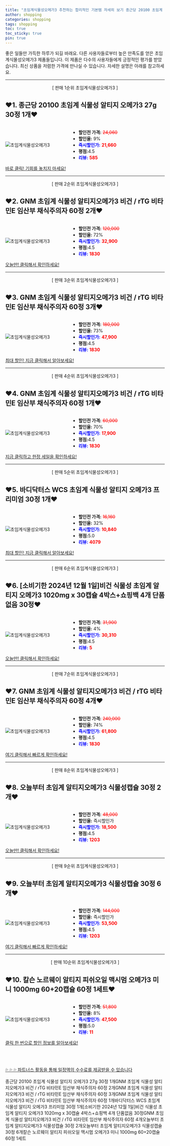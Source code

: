 ```yaml
---
title: "초임계식물성오메가3 추천하는 합리적인 기본템 자세히 보기 종근당 20100 초임계 식물성 알티지"
author: shopping
categories: shopping
tags: shopping
toc: true
toc_sticky: true
pin: true
---
```

좋은 일들만 가득한 하루가 되길 바래요. 다른 사용자들로부터 높은 만족도를 얻은 초임계식물성오메가3 제품들입니다. 이 제품은 다수의 사용자들에게 긍정적인 평가를 받았습니다. 최신 상품을 저렴한 가격에 만나실 수 있습니다. 자세한 설명은 아래를 참고하세요.

---
<p class="toplist" style="margin: 0 auto; display: block; width: fit-content;">[ 판매 1순위 초임계식물성오메가3 ]</p>

<h2><strong>❤️1. 종근당 20100 초임계 식물성 알티지 오메가3 27g 30정 1개❤️</strong></h2>

<div style="display: flex; align-items: center;">
    <div style="flex: 0.4;">
        <img src="https://thumbnail10.coupangcdn.com/thumbnails/remote/230x230ex/image/retail/images/377218641443287-d63d9a34-5c20-44c5-860e-e0ac31187b87.jpg" alt="초임계식물성오메가3" style="max-width: 100%;">
    </div>
    <div style="flex: 0.6; margin-left: 10px;">
        <ul>
            <li><strong>할인전 가격:</strong> <del style="color: red;">24,060</del></li>
            <li><strong>할인율:</strong> 9%</li>
            <li><span style='color:blue'><strong>즉시할인가:</strong></span> <span style='color:red'><strong>21,660</strong></span></li>
            <li><strong>평점:</strong>4.5</li>
            <li><span style='color:blue'><strong>리뷰:</strong></span> <span style='color:red'><strong>585</strong></span></li>
        </ul>
    </div>
</div>
<div class="center">
    <a href="https://selin100587.github.io?lptag=AF9450613&subid=githubio&pageKey=7473550632&traceid=V0-153&itemId=19505832633&vendorItemId=80224417208" class="myButton">
        바로 클릭! 기회를 놓치지 마세요!
    </a>
</div>


---
<p class="toplist" style="margin: 0 auto; display: block; width: fit-content;">[ 판매 2순위 초임계식물성오메가3 ]</p>

<h2><strong>❤️2. GNM 초임계 식물성 알티지오메가3 비건 / rTG 비타민E 임산부 채식주의자 60정 2개❤️</strong></h2>

<div style="display: flex; align-items: center;">
    <div style="flex: 0.4;">
        <img src="https://thumbnail10.coupangcdn.com/thumbnails/remote/230x230ex/image/vendor_inventory/b827/8d9209636d82d3ab9d4db45dd40d8952469b835e8ba6b577a219ec6409d1.jpg" alt="초임계식물성오메가3" style="max-width: 100%;">
    </div>
    <div style="flex: 0.6; margin-left: 10px;">
        <ul>
            <li><strong>할인전 가격:</strong> <del style="color: red;">120,000</del></li>
            <li><strong>할인율:</strong> 72%</li>
            <li><span style='color:blue'><strong>즉시할인가:</strong></span> <span style='color:red'><strong>32,900</strong></span></li>
            <li><strong>평점:</strong>4.5</li>
            <li><span style='color:blue'><strong>리뷰:</strong></span> <span style='color:red'><strong>1830</strong></span></li>
        </ul>
    </div>
</div>
<div class="center">
    <a href="https://selin100587.github.io?lptag=AF9450613&subid=githubio&pageKey=7274215202&traceid=V0-153&itemId=18806673742&vendorItemId=79730342783" class="myButton">
        오늘만! 클릭해서 확인하세요!
    </a>
</div>


---
<p class="toplist" style="margin: 0 auto; display: block; width: fit-content;">[ 판매 3순위 초임계식물성오메가3 ]</p>

<h2><strong>❤️3. GNM 초임계 식물성 알티지오메가3 비건 / rTG 비타민E 임산부 채식주의자 60정 3개❤️</strong></h2>

<div style="display: flex; align-items: center;">
    <div style="flex: 0.4;">
        <img src="https://thumbnail8.coupangcdn.com/thumbnails/remote/230x230ex/image/vendor_inventory/0aea/89e5de7412c6ad095f0ec43cbd0df3529308202043a16d83e341fb775784.jpg" alt="초임계식물성오메가3" style="max-width: 100%;">
    </div>
    <div style="flex: 0.6; margin-left: 10px;">
        <ul>
            <li><strong>할인전 가격:</strong> <del style="color: red;">180,000</del></li>
            <li><strong>할인율:</strong> 73%</li>
            <li><span style='color:blue'><strong>즉시할인가:</strong></span> <span style='color:red'><strong>47,900</strong></span></li>
            <li><strong>평점:</strong>4.5</li>
            <li><span style='color:blue'><strong>리뷰:</strong></span> <span style='color:red'><strong>1830</strong></span></li>
        </ul>
    </div>
</div>
<div class="center">
    <a href="https://selin100587.github.io?lptag=AF9450613&subid=githubio&pageKey=7274215202&traceid=V0-153&itemId=18806673741&vendorItemId=79730342800" class="myButton">
        최대 할인! 지금 클릭해서 알아보세요!
    </a>
</div>


---
<p class="toplist" style="margin: 0 auto; display: block; width: fit-content;">[ 판매 4순위 초임계식물성오메가3 ]</p>

<h2><strong>❤️4. GNM 초임계 식물성 알티지오메가3 비건 / rTG 비타민E 임산부 채식주의자 60정 1개❤️</strong></h2>

<div style="display: flex; align-items: center;">
    <div style="flex: 0.4;">
        <img src="https://thumbnail8.coupangcdn.com/thumbnails/remote/230x230ex/image/vendor_inventory/8b4d/6526697aed41919c2a5b94b15a8504347cb8effe2fc866cbbf4759786cbf.jpg" alt="초임계식물성오메가3" style="max-width: 100%;">
    </div>
    <div style="flex: 0.6; margin-left: 10px;">
        <ul>
            <li><strong>할인전 가격:</strong> <del style="color: red;">60,000</del></li>
            <li><strong>할인율:</strong> 70%</li>
            <li><span style='color:blue'><strong>즉시할인가:</strong></span> <span style='color:red'><strong>17,900</strong></span></li>
            <li><strong>평점:</strong>4.5</li>
            <li><span style='color:blue'><strong>리뷰:</strong></span> <span style='color:red'><strong>1830</strong></span></li>
        </ul>
    </div>
</div>
<div class="center">
    <a href="https://selin100587.github.io?lptag=AF9450613&subid=githubio&pageKey=7274215202&traceid=V0-153&itemId=18806673740&vendorItemId=79730342809" class="myButton">
        지금 클릭하고 한정 세일을 확인하세요!
    </a>
</div>


---
<p class="toplist" style="margin: 0 auto; display: block; width: fit-content;">[ 판매 5순위 초임계식물성오메가3 ]</p>

<h2><strong>❤️5. 바디닥터스 WCS 초임계 식물성 알티지 오메가3 프리미엄 30정 1개❤️</strong></h2>

<div style="display: flex; align-items: center;">
    <div style="flex: 0.4;">
        <img src="https://thumbnail7.coupangcdn.com/thumbnails/remote/230x230ex/image/retail/images/5114476294496314-77112760-f807-4652-96a2-04595fa09246.jpg" alt="초임계식물성오메가3" style="max-width: 100%;">
    </div>
    <div style="flex: 0.6; margin-left: 10px;">
        <ul>
            <li><strong>할인전 가격:</strong> <del style="color: red;">16,160</del></li>
            <li><strong>할인율:</strong> 32%</li>
            <li><span style='color:blue'><strong>즉시할인가:</strong></span> <span style='color:red'><strong>10,840</strong></span></li>
            <li><strong>평점:</strong>5.0</li>
            <li><span style='color:blue'><strong>리뷰:</strong></span> <span style='color:red'><strong>4079</strong></span></li>
        </ul>
    </div>
</div>
<div class="center">
    <a href="https://selin100587.github.io?lptag=AF9450613&subid=githubio&pageKey=6189709262&traceid=V0-153&itemId=2084671013&vendorItemId=70083697396" class="myButton">
        최대 할인! 지금 클릭해서 알아보세요!
    </a>
</div>


---
<p class="toplist" style="margin: 0 auto; display: block; width: fit-content;">[ 판매 6순위 초임계식물성오메가3 ]</p>

<h2><strong>❤️6. [소비기한 2024년 12월 1일]비건 식물성 초임계 알티지 오메가3 1020mg x 30캡슐 4박스+쇼핑백 4개 단품없음 30정❤️</strong></h2>

<div style="display: flex; align-items: center;">
    <div style="flex: 0.4;">
        <img src="https://thumbnail10.coupangcdn.com/thumbnails/remote/230x230ex/image/vendor_inventory/990a/20a3399a15b6fb7cd0ecc9e70a9bdb89f7dd4c2011d281bfa8c6e2f1d671.jpg" alt="초임계식물성오메가3" style="max-width: 100%;">
    </div>
    <div style="flex: 0.6; margin-left: 10px;">
        <ul>
            <li><strong>할인전 가격:</strong> <del style="color: red;">31,900</del></li>
            <li><strong>할인율:</strong> 4%</li>
            <li><span style='color:blue'><strong>즉시할인가:</strong></span> <span style='color:red'><strong>30,310</strong></span></li>
            <li><strong>평점:</strong>4.5</li>
            <li><span style='color:blue'><strong>리뷰:</strong></span> <span style='color:red'><strong>5</strong></span></li>
        </ul>
    </div>
</div>
<div class="center">
    <a href="https://selin100587.github.io?lptag=AF9450613&subid=githubio&pageKey=7039432116&traceid=V0-153&itemId=17403396880&vendorItemId=84581964059" class="myButton">
        오늘만! 클릭해서 확인하세요!
    </a>
</div>


---
<p class="toplist" style="margin: 0 auto; display: block; width: fit-content;">[ 판매 7순위 초임계식물성오메가3 ]</p>

<h2><strong>❤️7. GNM 초임계 식물성 알티지오메가3 비건 / rTG 비타민E 임산부 채식주의자 60정 4개❤️</strong></h2>

<div style="display: flex; align-items: center;">
    <div style="flex: 0.4;">
        <img src="https://thumbnail7.coupangcdn.com/thumbnails/remote/230x230ex/image/vendor_inventory/14cd/4bc10a5aa3c8f0cf54dbed2574c275460ff9e5a9bf1e5b3e82456aa48a47.jpg" alt="초임계식물성오메가3" style="max-width: 100%;">
    </div>
    <div style="flex: 0.6; margin-left: 10px;">
        <ul>
            <li><strong>할인전 가격:</strong> <del style="color: red;">240,000</del></li>
            <li><strong>할인율:</strong> 74%</li>
            <li><span style='color:blue'><strong>즉시할인가:</strong></span> <span style='color:red'><strong>61,800</strong></span></li>
            <li><strong>평점:</strong>4.5</li>
            <li><span style='color:blue'><strong>리뷰:</strong></span> <span style='color:red'><strong>1830</strong></span></li>
        </ul>
    </div>
</div>
<div class="center">
    <a href="https://selin100587.github.io?lptag=AF9450613&subid=githubio&pageKey=7274215202&traceid=V0-153&itemId=18558795805&vendorItemId=79730342792" class="myButton">
        여기 클릭해서 빠르게 확인하세요!
    </a>
</div>


---
<p class="toplist" style="margin: 0 auto; display: block; width: fit-content;">[ 판매 8순위 초임계식물성오메가3 ]</p>

<h2><strong>❤️8. 오늘부터 초임계 알티지오메가3 식물성캡슐 30정 2개❤️</strong></h2>

<div style="display: flex; align-items: center;">
    <div style="flex: 0.4;">
        <img src="https://thumbnail8.coupangcdn.com/thumbnails/remote/230x230ex/image/vendor_inventory/2b25/4709d75fd7ae64ec2199c5d94924b25ec073da33416a00b79ed694b5cd87.jpg" alt="초임계식물성오메가3" style="max-width: 100%;">
    </div>
    <div style="flex: 0.6; margin-left: 10px;">
        <ul>
            <li><strong>할인전 가격:</strong> <del style="color: red;">48,000</del></li>
            <li><strong>할인율:</strong> 즉시할인가</li>
            <li><span style='color:blue'><strong>즉시할인가:</strong></span> <span style='color:red'><strong>18,500</strong></span></li>
            <li><strong>평점:</strong>4.5</li>
            <li><span style='color:blue'><strong>리뷰:</strong></span> <span style='color:red'><strong>1203</strong></span></li>
        </ul>
    </div>
</div>
<div class="center">
    <a href="https://selin100587.github.io?lptag=AF9450613&subid=githubio&pageKey=7355930548&traceid=V0-153&itemId=18940368360&vendorItemId=87178403932" class="myButton">
        오늘만! 클릭해서 확인하세요!
    </a>
</div>


---
<p class="toplist" style="margin: 0 auto; display: block; width: fit-content;">[ 판매 9순위 초임계식물성오메가3 ]</p>

<h2><strong>❤️9. 오늘부터 초임계 알티지오메가3 식물성캡슐 30정 6개❤️</strong></h2>

<div style="display: flex; align-items: center;">
    <div style="flex: 0.4;">
        <img src="https://thumbnail10.coupangcdn.com/thumbnails/remote/230x230ex/image/vendor_inventory/ac5e/ef64a306dee3fcbc35ea5b6798adf8daebb871b74f792a8f86ae1fde47a1.jpg" alt="초임계식물성오메가3" style="max-width: 100%;">
    </div>
    <div style="flex: 0.6; margin-left: 10px;">
        <ul>
            <li><strong>할인전 가격:</strong> <del style="color: red;">144,000</del></li>
            <li><strong>할인율:</strong> 즉시할인가</li>
            <li><span style='color:blue'><strong>즉시할인가:</strong></span> <span style='color:red'><strong>53,500</strong></span></li>
            <li><strong>평점:</strong>4.5</li>
            <li><span style='color:blue'><strong>리뷰:</strong></span> <span style='color:red'><strong>1203</strong></span></li>
        </ul>
    </div>
</div>
<div class="center">
    <a href="https://selin100587.github.io?lptag=AF9450613&subid=githubio&pageKey=7355930548&traceid=V0-153&itemId=18941493851&vendorItemId=87178403853" class="myButton">
        여기 클릭해서 빠르게 확인하세요!
    </a>
</div>


---
<p class="toplist" style="margin: 0 auto; display: block; width: fit-content;">[ 판매 10순위 초임계식물성오메가3 ]</p>

<h2><strong>❤️10. 칼슨 노르웨이 알티지 피쉬오일 맥시멈 오메가3 미니 1000mg 60+20캡슐 60정 1세트❤️</strong></h2>

<div style="display: flex; align-items: center;">
    <div style="flex: 0.4;">
        <img src="https://thumbnail7.coupangcdn.com/thumbnails/remote/230x230ex/image/vendor_inventory/bbb8/1cc6f40486b4d61a48e5cb45454dbb3702a670bd1fc5c38281b709532f26.jpg" alt="초임계식물성오메가3" style="max-width: 100%;">
    </div>
    <div style="flex: 0.6; margin-left: 10px;">
        <ul>
            <li><strong>할인전 가격:</strong> <del style="color: red;">51,800</del></li>
            <li><strong>할인율:</strong> 8%</li>
            <li><span style='color:blue'><strong>즉시할인가:</strong></span> <span style='color:red'><strong>47,500</strong></span></li>
            <li><strong>평점:</strong>5.0</li>
            <li><span style='color:blue'><strong>리뷰:</strong></span> <span style='color:red'><strong>11</strong></span></li>
        </ul>
    </div>
</div>
<div class="center">
    <a href="https://selin100587.github.io?lptag=AF9450613&subid=githubio&pageKey=8130195160&traceid=V0-153&itemId=23751731134&vendorItemId=90133316459" class="myButton">
        클릭 한 번으로 할인 정보를 알아보세요!
    </a>
</div>

<br><br><br>[💦 💦 💦 파트너스 활동을 통해 일정액의 수수료를 제공받을 수 있습니다](https://link.coupang.com/a/bcpT2c)<br><br>종근당 20100 초임계 식물성 알티지 오메가3 27g 30정 1개GNM 초임계 식물성 알티지오메가3 비건 / rTG 비타민E 임산부 채식주의자 60정 2개GNM 초임계 식물성 알티지오메가3 비건 / rTG 비타민E 임산부 채식주의자 60정 3개GNM 초임계 식물성 알티지오메가3 비건 / rTG 비타민E 임산부 채식주의자 60정 1개바디닥터스 WCS 초임계 식물성 알티지 오메가3 프리미엄 30정 1개[소비기한 2024년 12월 1일]비건 식물성 초임계 알티지 오메가3 1020mg x 30캡슐 4박스+쇼핑백 4개 단품없음 30정GNM 초임계 식물성 알티지오메가3 비건 / rTG 비타민E 임산부 채식주의자 60정 4개오늘부터 초임계 알티지오메가3 식물성캡슐 30정 2개오늘부터 초임계 알티지오메가3 식물성캡슐 30정 6개칼슨 노르웨이 알티지 피쉬오일 맥시멈 오메가3 미니 1000mg 60+20캡슐 60정 1세트